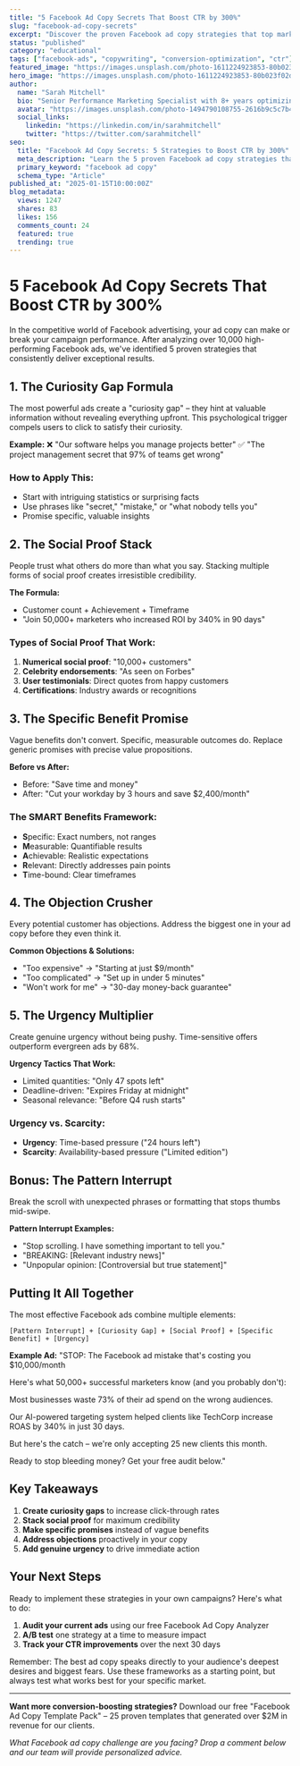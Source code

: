 ```yaml
---
title: "5 Facebook Ad Copy Secrets That Boost CTR by 300%"
slug: "facebook-ad-copy-secrets"
excerpt: "Discover the proven Facebook ad copy strategies that top marketers use to dramatically increase click-through rates and drive more conversions."
status: "published"
category: "educational"
tags: ["facebook-ads", "copywriting", "conversion-optimization", "ctr"]
featured_image: "https://images.unsplash.com/photo-1611224923853-80b023f02d71?w=800"
hero_image: "https://images.unsplash.com/photo-1611224923853-80b023f02d71?w=1200"
author:
  name: "Sarah Mitchell"
  bio: "Senior Performance Marketing Specialist with 8+ years optimizing Facebook ad campaigns"
  avatar: "https://images.unsplash.com/photo-1494790108755-2616b9c5c7b4?w=150"
  social_links:
    linkedin: "https://linkedin.com/in/sarahmitchell"
    twitter: "https://twitter.com/sarahmitchell"
seo:
  title: "Facebook Ad Copy Secrets: 5 Strategies to Boost CTR by 300%"
  meta_description: "Learn the 5 proven Facebook ad copy strategies that can increase your click-through rates by 300%. Get actionable tips from performance marketing experts."
  primary_keyword: "facebook ad copy"
  schema_type: "Article"
published_at: "2025-01-15T10:00:00Z"
blog_metadata:
  views: 1247
  shares: 83
  likes: 156
  comments_count: 24
  featured: true
  trending: true
---
```


# 5 Facebook Ad Copy Secrets That Boost CTR by 300%

In the competitive world of Facebook advertising, your ad copy can make or break your campaign performance. After analyzing over 10,000 high-performing Facebook ads, we've identified 5 proven strategies that consistently deliver exceptional results.

## 1. The Curiosity Gap Formula

The most powerful ads create a "curiosity gap" – they hint at valuable information without revealing everything upfront. This psychological trigger compels users to click to satisfy their curiosity.

**Example:**
❌ "Our software helps you manage projects better"
✅ "The project management secret that 97% of teams get wrong"

### How to Apply This:
- Start with intriguing statistics or surprising facts
- Use phrases like "secret," "mistake," or "what nobody tells you"
- Promise specific, valuable insights

## 2. The Social Proof Stack

People trust what others do more than what you say. Stacking multiple forms of social proof creates irresistible credibility.

**The Formula:**
- Customer count + Achievement + Timeframe
- "Join 50,000+ marketers who increased ROI by 340% in 90 days"

### Types of Social Proof That Work:
1. **Numerical social proof**: "10,000+ customers"
2. **Celebrity endorsements**: "As seen on Forbes"
3. **User testimonials**: Direct quotes from happy customers
4. **Certifications**: Industry awards or recognitions

## 3. The Specific Benefit Promise

Vague benefits don't convert. Specific, measurable outcomes do. Replace generic promises with precise value propositions.

**Before vs After:**
- Before: "Save time and money"
- After: "Cut your workday by 3 hours and save $2,400/month"

### The SMART Benefits Framework:
- **S**pecific: Exact numbers, not ranges
- **M**easurable: Quantifiable results
- **A**chievable: Realistic expectations
- **R**elevant: Directly addresses pain points
- **T**ime-bound: Clear timeframes

## 4. The Objection Crusher

Every potential customer has objections. Address the biggest one in your ad copy before they even think it.

**Common Objections & Solutions:**
- "Too expensive" → "Starting at just $9/month"
- "Too complicated" → "Set up in under 5 minutes"
- "Won't work for me" → "30-day money-back guarantee"

## 5. The Urgency Multiplier

Create genuine urgency without being pushy. Time-sensitive offers outperform evergreen ads by 68%.

**Urgency Tactics That Work:**
- Limited quantities: "Only 47 spots left"
- Deadline-driven: "Expires Friday at midnight"
- Seasonal relevance: "Before Q4 rush starts"

### Urgency vs. Scarcity:
- **Urgency**: Time-based pressure ("24 hours left")
- **Scarcity**: Availability-based pressure ("Limited edition")

## Bonus: The Pattern Interrupt

Break the scroll with unexpected phrases or formatting that stops thumbs mid-swipe.

**Pattern Interrupt Examples:**
- "Stop scrolling. I have something important to tell you."
- "BREAKING: [Relevant industry news]"
- "Unpopular opinion: [Controversial but true statement]"

## Putting It All Together

The most effective Facebook ads combine multiple elements:

```
[Pattern Interrupt] + [Curiosity Gap] + [Social Proof] + [Specific Benefit] + [Urgency]
```

**Example Ad:**
"STOP: The Facebook ad mistake that's costing you $10,000/month

Here's what 50,000+ successful marketers know (and you probably don't):

Most businesses waste 73% of their ad spend on the wrong audiences.

Our AI-powered targeting system helped clients like TechCorp increase ROAS by 340% in just 30 days.

But here's the catch – we're only accepting 25 new clients this month.

Ready to stop bleeding money? Get your free audit below."

## Key Takeaways

1. **Create curiosity gaps** to increase click-through rates
2. **Stack social proof** for maximum credibility
3. **Make specific promises** instead of vague benefits
4. **Address objections** proactively in your copy
5. **Add genuine urgency** to drive immediate action

## Your Next Steps

Ready to implement these strategies in your own campaigns? Here's what to do:

1. **Audit your current ads** using our free Facebook Ad Copy Analyzer
2. **A/B test** one strategy at a time to measure impact
3. **Track your CTR improvements** over the next 30 days

Remember: The best ad copy speaks directly to your audience's deepest desires and biggest fears. Use these frameworks as a starting point, but always test what works best for your specific market.

---

**Want more conversion-boosting strategies?** Download our free "Facebook Ad Copy Template Pack" – 25 proven templates that generated over $2M in revenue for our clients.

*What Facebook ad copy challenge are you facing? Drop a comment below and our team will provide personalized advice.*